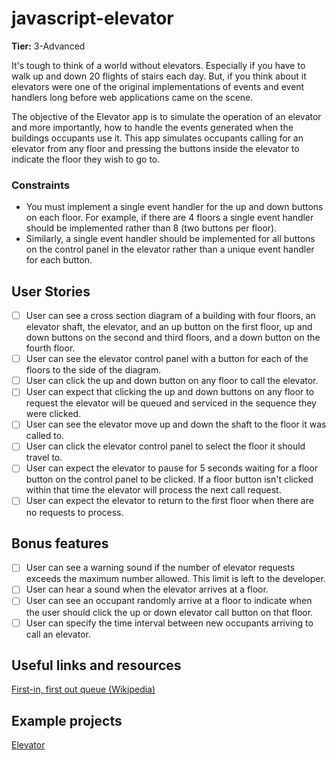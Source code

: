 # javascript-elevator

**Tier:** 3-Advanced

It's tough to think of a world without elevators. Especially if you have to
walk up and down 20 flights of stairs each day. But, if you think about it 
elevators were one of the original implementations of events and event handlers
long before web applications came on the scene.

The objective of the Elevator app is to simulate the operation of an elevator
and more importantly, how to handle the events generated when the buildings
occupants use it. This app simulates occupants calling for an elevator from
any floor and pressing the buttons inside the elevator to indicate the floor
they wish to go to. 

### Constraints

- You must implement a single event handler for the up and down buttons on
each floor. For example, if there are 4 floors a single event handler should
be implemented rather than 8 (two buttons per floor).
- Similarly, a single event handler should be implemented for all buttons on
the control panel in the elevator rather than a unique event handler for each
button.

## User Stories

-   [ ] User can see a cross section diagram of a building with four floors,
an elevator shaft, the elevator, and an up button on the first floor, up and 
down buttons on the second and third floors, and a down button on the fourth
floor.
-   [ ] User can see the elevator control panel with a button for each of the
floors to the side of the diagram.
-   [ ] User can click the up and down button on any floor to call the 
elevator.
-   [ ] User can expect that clicking the up and down buttons on any floor
to request the elevator will be queued and serviced in the sequence they were
clicked.
-   [ ] User can see the elevator move up and down the shaft to the floor it
was called to.
-   [ ] User can click the elevator control panel to select the floor it
should travel to.
-   [ ] User can expect the elevator to pause for 5 seconds waiting for a
floor button on the control panel to be clicked. If a floor button isn't
clicked within that time the elevator will process the next call request.
-   [ ] User can expect the elevator to return to the first floor when there
are no requests to process.

## Bonus features

-   [ ] User can see a warning sound if the number of elevator requests
exceeds the maximum number allowed. This limit is left to the developer.
-   [ ] User can hear a sound when the elevator arrives at a floor.
-   [ ] User can see an occupant randomly arrive at a floor to indicate when
the user should click the up or down elevator call button on that floor.
-   [ ] User can specify the time interval between new occupants arriving to
call an elevator.

## Useful links and resources

[First-in, first out queue (Wikipedia)](https://en.wikipedia.org/wiki/FIFO_(computing_and_electronics))

## Example projects

[Elevator](https://codepen.io/nibalAn/pen/prWdjq)
